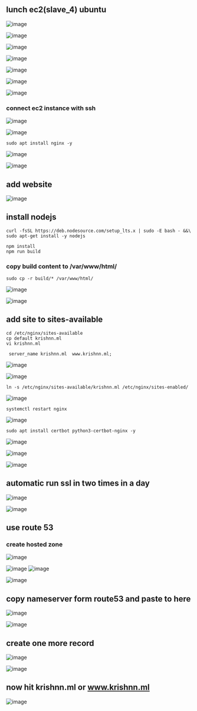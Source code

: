 ## lunch ec2(slave_4) ubuntu
![image](https://user-images.githubusercontent.com/40553867/204118619-0774c752-8f1e-4725-a902-ffe6f8601206.png)

![image](https://user-images.githubusercontent.com/40553867/204118636-56b33eba-2f9e-4eed-aade-ba9d9f822e85.png)

![image](https://user-images.githubusercontent.com/40553867/204118640-77778f20-62f8-4d06-997c-e9197661dfd0.png)

![image](https://user-images.githubusercontent.com/40553867/204118643-27b6f4e4-1882-4668-a1a9-1e874c7a42de.png)

![image](https://user-images.githubusercontent.com/40553867/204118647-dbc74665-84dd-4015-bc62-2d90404a4efc.png)

![image](https://user-images.githubusercontent.com/40553867/204119124-2cf5de11-efc5-4025-b61f-f32bd3999572.png)

![image](https://user-images.githubusercontent.com/40553867/204119162-5257c403-2ebc-4bcf-8e24-1398016ac947.png)

### connect ec2 instance with ssh

![image](https://user-images.githubusercontent.com/40553867/204119209-1af9bfb4-6799-455b-9886-2b80d12d31e4.png)

![image](https://user-images.githubusercontent.com/40553867/204119224-48670dd2-6bc1-45fa-855f-509893fab04f.png)

```
sudo apt install nginx -y
```
![image](https://user-images.githubusercontent.com/40553867/204119244-32b2fce0-c847-403f-b6b2-91f7de978d14.png)



![image](https://user-images.githubusercontent.com/40553867/204119276-236c2921-0d05-41a3-bc90-8f1edcd5bd03.png)

## add website 
![image](https://user-images.githubusercontent.com/40553867/204119350-8b56ee18-eb3a-4bc7-acac-8f978c00924a.png)

## install nodejs
```
curl -fsSL https://deb.nodesource.com/setup_lts.x | sudo -E bash - &&\
sudo apt-get install -y nodejs
```

```
npm install
npm run build
```

### copy build content to /var/www/html/
```
sudo cp -r build/* /var/www/html/
```

![image](https://user-images.githubusercontent.com/40553867/204119840-9012a6e3-15b9-4a81-8dda-862270c20c2c.png)

![image](https://user-images.githubusercontent.com/40553867/204119989-bfab7bb4-177b-4e87-9dfd-759a65791034.png)

## add site to sites-available 

```
cd /etc/nginx/sites-available
cp default krishnn.ml
vi krishnn.ml
```

```
 server_name krishnn.ml  www.krishnn.ml;
```

![image](https://user-images.githubusercontent.com/40553867/204121049-5e81dfc3-6ceb-404f-95bc-7a7188b133a3.png)

![image](https://user-images.githubusercontent.com/40553867/204121061-52897b8e-0b9c-40cd-80d7-8269e8c9e091.png)

```
ln -s /etc/nginx/sites-available/krishnn.ml /etc/nginx/sites-enabled/
```

![image](https://user-images.githubusercontent.com/40553867/204121124-99862ed4-7646-4413-8863-5b376e67eb95.png)

```
systemctl restart nginx
```
![image](https://user-images.githubusercontent.com/40553867/204121151-4be9d2cb-a774-4c14-8269-f2c350e35eae.png)
```
sudo apt install certbot python3-certbot-nginx -y
```
![image](https://user-images.githubusercontent.com/40553867/204121379-5df96e2b-852c-478f-b01a-5868eaba68f6.png)

![image](https://user-images.githubusercontent.com/40553867/204121445-e7184ca0-0e35-4c36-9656-d4b0b20ab9f8.png)

![image](https://user-images.githubusercontent.com/40553867/204121450-b9a0cc09-c400-4ebc-9438-62836ae978ff.png)

## automatic run ssl in two times in a day
![image](https://user-images.githubusercontent.com/40553867/204121512-034b25cb-baa2-423a-bad8-d2f59a46497f.png)

![image](https://user-images.githubusercontent.com/40553867/204121570-c835e7ae-4d7b-4983-ae1c-acd334c43f66.png)


## use route 53
### create hosted zone
![image](https://user-images.githubusercontent.com/40553867/204256554-8fbcff81-6c1f-4544-88b7-c9b9a84b0014.png)

![image](https://user-images.githubusercontent.com/40553867/204256703-33e336e5-db20-46ad-94f8-fd3e3722b8f3.png)
![image](https://user-images.githubusercontent.com/40553867/204256750-7f34ef10-38b5-406c-85c9-38cf382ce461.png)

![image](https://user-images.githubusercontent.com/40553867/204257812-2a55dd3e-11bf-473a-97a9-f9e85ab14524.png)

## copy nameserver form route53 and paste to here
![image](https://user-images.githubusercontent.com/40553867/204258127-3ca8a58e-6eda-4ffc-a502-b7982dffb770.png)

![image](https://user-images.githubusercontent.com/40553867/204258863-08b886d4-bd74-4b21-b9a8-14b13fb1ddb6.png)

##  create one more  record
![image](https://user-images.githubusercontent.com/40553867/204259194-7bb3ceac-a729-4eb4-b72d-66727dbe1e2a.png)

![image](https://user-images.githubusercontent.com/40553867/204259497-5676aa57-9726-4e0f-a7aa-462bc400a747.png)

## now hit krishnn.ml or www.krishnn.ml

![image](https://user-images.githubusercontent.com/40553867/204259728-250aa100-222d-4309-becc-6749e9853772.png)

